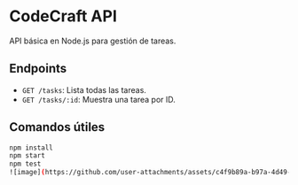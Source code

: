 # CodeCraft API

API básica en Node.js para gestión de tareas.

## Endpoints
- `GET /tasks`: Lista todas las tareas.
- `GET /tasks/:id`: Muestra una tarea por ID.

## Comandos útiles

```bash
npm install
npm start
npm test
![image](https://github.com/user-attachments/assets/c4f9b89a-b97a-4d49-8e90-93d46e8c8853)
